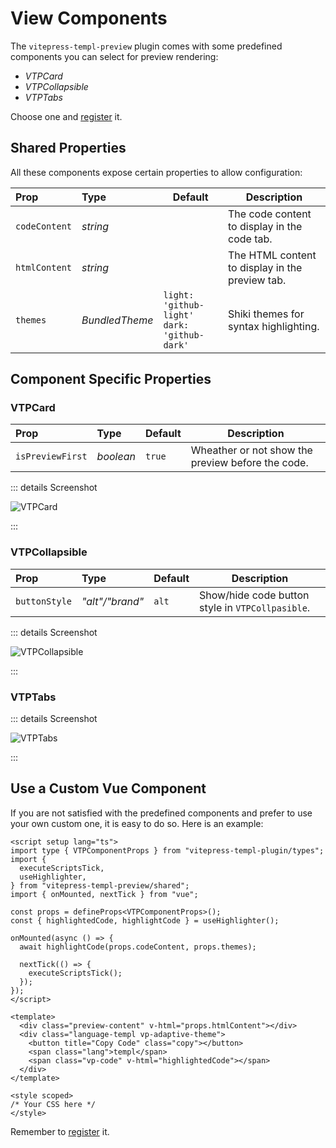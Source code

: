 # View Components

The `vitepress-templ-preview` plugin comes with some predefined components you can select for preview rendering:

- _VTPCard_
- _VTPCollapsible_
- _VTPTabs_

Choose one and [register](/guide/usage.html#vitepress) it.

## Shared Properties

All these components expose certain properties to allow configuration:

| Prop          | Type           | Default                                           | Description                                     |
| :------------ | :------------- | ------------------------------------------------- | ----------------------------------------------- |
| `codeContent` | _string_       |                                                   | The code content to display in the code tab.    |
| `htmlContent` | _string_       |                                                   | The HTML content to display in the preview tab. |
| `themes`      | _BundledTheme_ | `light: 'github-light'`<br/>`dark: 'github-dark'` | Shiki themes for syntax highlighting.           |

## Component Specific Properties

### VTPCard

| Prop             | Type      | Default | Description                                       |
| :--------------- | :-------- | ------- | ------------------------------------------------- |
| `isPreviewFirst` | _boolean_ | `true`  | Wheather or not show the preview before the code. |

::: details Screenshot

![VTPCard](/images/card.png)

:::

### VTPCollapsible

| Prop          | Type            | Default | Description                                      |
| :------------ | :-------------- | ------- | ------------------------------------------------ |
| `buttonStyle` | _"alt"/"brand"_ | `alt`   | Show/hide code button style in `VTPCollpasible`. |

::: details Screenshot

![VTPCollapsible](/images/collapsible.png)

:::

### VTPTabs

::: details Screenshot

![VTPTabs](/images/tabs.png)

:::

## Use a Custom Vue Component

If you are not satisfied with the predefined components and prefer to use your own custom one, it is easy to do so. Here is an example:

```vue
<script setup lang="ts">
import type { VTPComponentProps } from "vitepress-templ-plugin/types";
import {
  executeScriptsTick,
  useHighlighter,
} from "vitepress-templ-preview/shared";
import { onMounted, nextTick } from "vue";

const props = defineProps<VTPComponentProps>();
const { highlightedCode, highlightCode } = useHighlighter();

onMounted(async () => {
  await highlightCode(props.codeContent, props.themes);

  nextTick(() => {
    executeScriptsTick();
  });
});
</script>

<template>
  <div class="preview-content" v-html="props.htmlContent"></div>
  <div class="language-templ vp-adaptive-theme">
    <button title="Copy Code" class="copy"></button>
    <span class="lang">templ</span>
    <span class="vp-code" v-html="highlightedCode"></span>
  </div>
</template>

<style scoped>
/* Your CSS here */
</style>
```

Remember to [register](/guide/usage.html#vitepress) it.
